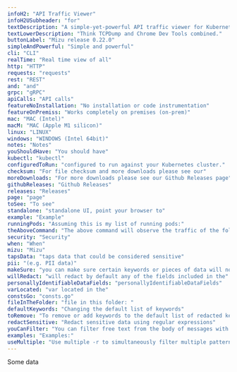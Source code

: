 ```yaml
---
infoH2: "API Traffic Viewer"
infoH2USubheader: "for"
textDescription: "A simple-yet-powerful API traffic viewer for Kubernetes enabling you to view all API communication between microservices to help you debug and troubleshoot regressions."
textLowerDescription: "Think TCPDump and Chrome Dev Tools combined."
buttonLabel: "Mizu release 0.22.0"
simpleAndPowerful: "Simple and powerful"
cli: "CLI"
realTime: "Real time view of all"
http: "HTTP"
requests: "requests"
rest: "REST"
and: "and"
grpc: "gRPC"
apiCalls: "API calls"
featureNoInstallation: "No installation or code instrumentation"
featureOnPremiss: "Works completely on premises (on-prem)"
mac: "MAC (Intel)"
macM: "MAC (Apple M1 silicon)"
linux: "LINUX"
windows: "WINDOWS (Intel 64bit)"
notes: "Notes"
youShouldHave: "You should have"
kubectl: "kubectl"
configuredToRun: "configured to run against your Kubernetes cluster."
checksum: "For file checksum and more downloads please see our"
moreDownloads: "For more downloads please see our Github Releases page"
githubReleases: "Github Releases"
releases: "Releases"
page: "page"
toSee: "To see"
standalone: "standalone UI, point your browser to"
example: "Example"
runningPods: "Assuming this is my list of running pods:"
theAboveCommand: "The above command will observe the traffic of the following pods as their names match the regular expression:"
security: "Security"
when: "When"
mizu: "Mizu"
tapsData: "taps data that could be considered sensitive"
pii: "(e.g. PII data)"
makeSure: "you can make sure certain keywords or pieces of data will not be shown or stored anywhere."
willRedact: "will redact by default any of the fields included in the"
personallyIdentifiableDataFields: "personallyIdentifiableDataFields"
varLocated: "var located in the"
constsGo: "consts.go"
fileInTheFolder: "file in this folder: "
defaultKeywords: "Changing the default list of keywords"
toRemove: "To remove or add keywords to the default list of redacted keywords, simply change the file and build the code with the altered file."
redactSensitive: "Redact sensitive data using regular expressions"
youCanFilter: "You can filter free text from the body of messages with text/plain content-type with -r"
examples: "Examples:"
useMultiple: "Use multiple -r to simultaneously filter multiple patterns:"
---
```


Some data
